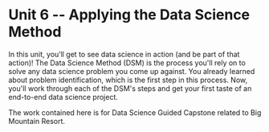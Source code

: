 # Unit 6 -- Applying the Data Science Method

In this unit, you’ll get to see data science in action (and be part of that action)! The Data Science Method (DSM) is the process you'll rely on to solve any data science problem you come up against. You already learned about problem identification, which is the first step in this process. Now, you'll work through each of the DSM's steps and get your first taste of an end-to-end data science project. 

The work contained here is for Data Science Guided Capstone related to Big Mountain Resort.

